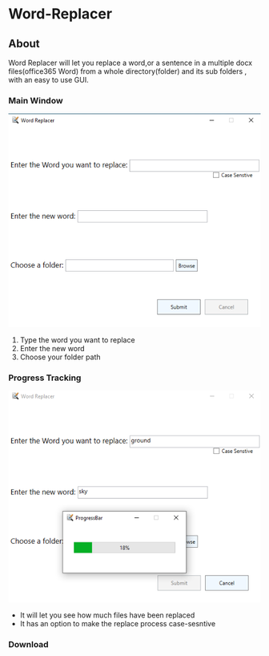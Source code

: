 # Word-Replacer




## About
Word Replacer will let you replace a word,or a sentence in a multiple docx files(office365 Word) from a whole directory(folder) and its sub folders , with an easy to use GUI.





### Main Window
![](https://github.com/AbuRuqaa/Word-Replacer/blob/main/resources/MainWindow.png)
1. Type the word you want to replace
1. Enter the new word
1. Choose your folder path


### Progress Tracking
![](https://github.com/AbuRuqaa/Word-Replacer/blob/main/resources/MainW_ProgressB.png)
* It will let you see how much files have been replaced
* It has an option to make the replace process case-sesntive




### Download
